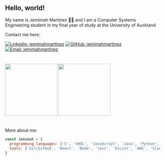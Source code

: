 ## Hello, world!

My name is Jemimah Martinez :woman_student: and I am a Computer Systems Engineering student in my final year of study at the University of Auckland 

Contact me here:

[![Linkedin: jemimahmartinez](https://img.shields.io/badge/-jemimahmartinez-blue?style=flat-square&logo=Linkedin&logoColor=white&link=https://www.linkedin.com/in/jemimah-martinez-a0924a18b/)](https://www.linkedin.com/in/jemimah-martinez-a0924a18b/) 
[![GitHub: jemimahmartinez](https://img.shields.io/badge/-jemimahmartinez-black?style=flat-square&logo=GitHub&logoColor=white&link=https://github.com/jemimahmartinez)](https://github.com/jemimahmartinez)
[![Email: jemimahmartinez](https://img.shields.io/badge/-martinezjemimah-red?style=flat-square&logo=Gmail&logoColor=white&link=mailto:martinezjemimah@gmail.com)](mailto:martinezjemimah@gmail.com)

#

<div>
  <img height="170" align="left" src="https://github-readme-stats.vercel.app/api?username=jemimahmartinez&count_private=true&include_all_commits=true&show_icons=true&theme=tokyonight&hide_border=true" />
   <img height="170" align="center" src="https://github-readme-stats.vercel.app/api/top-langs/?username=jemimahmartinez&layout=compact&hide=ShaderLab,HLSL,HTML,TSQL&langs_count=10&theme=tokyonight&hide_border=true" />
</div>

#

More about me:
```javascript
const Jemimah = {
  programming_languages: ['C', 'VHDL', 'JavaScript', 'Java', 'Python', 'HTML', 'CSS', 'C++', 'MATLAB', 'TypeScript', 'YAML'],
  tools: ['Git/GitHub', 'React', 'Node', 'Jest', 'EsLint', 'AWS', 'Slack', 'Jira'],
}
```

<!--- <details>
  <summary>Click here for a cheeky surprise</summary>
  <a href="https://www.youtube.com/watch?v=-ghDhPliQQs">EngRevue 2020 Choreographers</a>
  <a href="https://www.youtube.com/watch?v=xG1Lhne3f9M">The coolest hip hop dance ever</a>
  <a href="https://www.youtube.com/watch?v=wqyCCTLCqa0">I made the tech for this</a>
</details> 
-->
